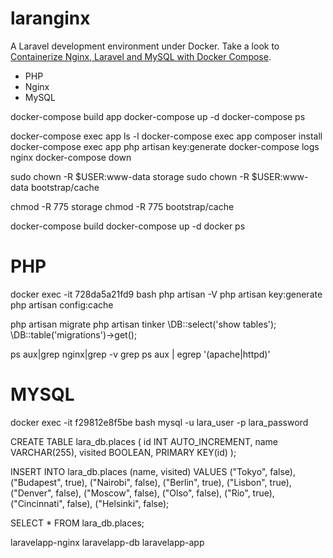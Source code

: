 # laranginx

A Laravel development environment under Docker. Take a look to [Containerize Nginx, Laravel and MySQL with Docker Compose](https://webomnizz.com/containerize-nginx-laravel-and-mysql-with-docker-compose).

- PHP
- Nginx
- MySQL

docker-compose build app
docker-compose up -d
docker-compose ps

docker-compose exec app ls -l
docker-compose exec app composer install
docker-compose exec app php artisan key:generate
docker-compose logs nginx
docker-compose down

sudo chown -R $USER:www-data storage
sudo chown -R $USER:www-data bootstrap/cache

chmod -R 775 storage
chmod -R 775 bootstrap/cache

docker-compose build
docker-compose up -d
docker ps

# PHP
docker exec -it 728da5a21fd9 bash
php artisan -V
php artisan key:generate
php artisan config:cache

php artisan migrate
php artisan tinker
\DB::select('show tables'); 
\DB::table('migrations')->get();

ps aux|grep nginx|grep -v grep
ps aux | egrep '(apache|httpd)'

# MYSQL
docker exec -it f29812e8f5be bash
mysql -u lara_user -p lara_password


CREATE TABLE lara_db.places (
	id INT AUTO_INCREMENT,
	name VARCHAR(255),
	visited BOOLEAN,
	PRIMARY KEY(id)
);


INSERT INTO lara_db.places (name, visited) 
VALUES ("Tokyo", false),
("Budapest", true),
("Nairobi", false),
("Berlin", true),
("Lisbon", true),
("Denver", false),
("Moscow", false),
("Olso", false),
("Rio", true),
("Cincinnati", false),
("Helsinki", false);


SELECT * FROM lara_db.places;

laravelapp-nginx
laravelapp-db
laravelapp-app









